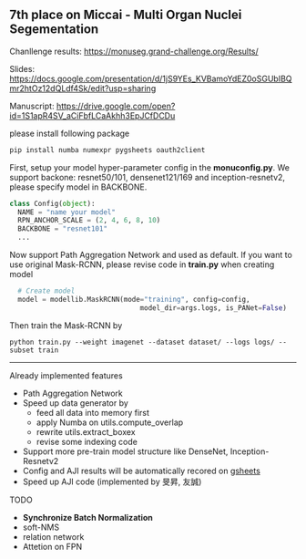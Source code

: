 ## 7th place on Miccai - Multi Organ Nuclei Segementation
Chanllenge results: https://monuseg.grand-challenge.org/Results/

Slides: https://docs.google.com/presentation/d/1jS9YEs_KVBamoYdEZ0oSGUbIBQmr2htOz12dQLdf4Sk/edit?usp=sharing

Manuscript: https://drive.google.com/open?id=1S1apR4SV_aCiFbfLCaAkhh3EpJCfDCDu

please install following package
```python
pip install numba numexpr pygsheets oauth2client
```

First, setup your model hyper-parameter config in the **monuconfig.py**. We support backone: resnet50/101, densenet121/169 and inception-resnetv2, please specify model in BACKBONE.
```python
class Config(object):
  NAME = "name your model"
  RPN_ANCHOR_SCALE = (2, 4, 6, 8, 10)
  BACKBONE = "resnet101"
  ...
```

Now support Path Aggregation Network and used as default. If you want to use original Mask-RCNN, please revise code in **train.py** when creating model

```python
  # Create model
  model = modellib.MaskRCNN(mode="training", config=config,
                                model_dir=args.logs, is_PANet=False)
```



Then train the Mask-RCNN by
```
python train.py --weight imagenet --dataset dataset/ --logs logs/ --subset train
```

-------
Already implemented features
- Path Aggregation Network
- Speed up data generator by 
  - feed all data into memory first
  - apply Numba on utils.compute_overlap
  - rewrite utils.extract_boxex
  - revise some indexing code
- Support more pre-train model structure like DenseNet, Inception-Resnetv2
- Config and AJI results will be automatically recored on [gsheets](https://docs.google.com/spreadsheets/d/1bsn77IhLudcricP9VXeIycU-S5lByRo3mKUzlYjeFow/edit#gid=0)
- Speed up AJI code (implemented by 旻昇, 友誠)

TODO
- **Synchronize Batch Normalization**
- soft-NMS
- relation network
- Attetion on FPN

